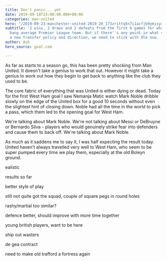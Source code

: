 ```yaml
---
title: Don't panic... yet
date: 2019-09-18T23:00:00.000+00:00
categories: man-united
hero: "/2019-09-23-manchester-united-2019-20_173zrittq5n7i1acfjb9ymisyx.jpg"
subtitle: '2 wins, 2 draws and 2 defeats from the first 6 games for what is now a
  bang average Premier League team. But if there''s any point in what seems to be
  a new transfer policy and direction, we need to stick with Ole now. '
author: Ash
hero_source: goal.com

---
```

As far as starts to a season go, this has been pretty shocking from Man United. It doesn't take a genius to work that out. However it might take a genius to work out how they begin to get back to anything like the club they used to be.

The core fabric of everything that was United is either dying or dead. Today for the first West Ham goal I saw Nemanja Matic watch Mark Noble dribble slowly on the edge of the United box for a good 10 seconds without even the slightest hint of closing down. Noble had all the time in the world to pick a pass, which them led to the opening goal for West Ham.

We're talking about Mark Noble. We're not talking about Messi or DeBruyne or Bernardo Silva - players who would genuinely strike fear into defenders and cause them to back off. We're talking about Mark Noble.

As much as it saddens me to say it, I was half expecting the result today. United haven't always travelled very well to West Ham, who seem to be super pumped every time we play them, especially at the old Boleyn ground.

ealistic

results so far

better style of play

still not quite got the squad, couple of square pegs in round holes

rashy/martial too similar?

defence better, should improve with more time together

young british players, want to be here

ship out wasters

de gea contract

need to make old trafford a fortress again